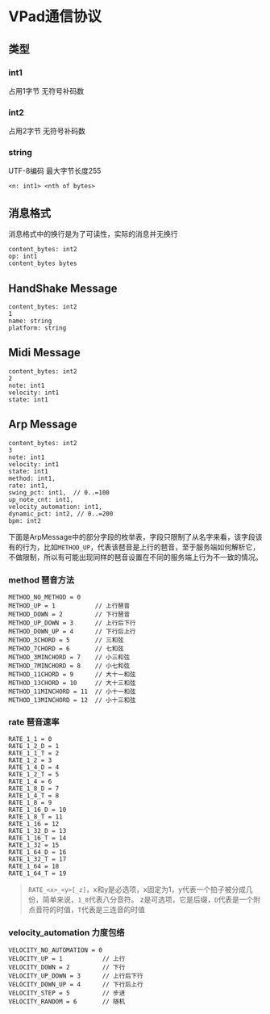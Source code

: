 # VPad通信协议
## 类型
### int1
占用1字节 无符号补码数
### int2
占用2字节 无符号补码数
### string
UTF-8编码 最大字节长度255

```
<n: int1> <nth of bytes>
```
## 消息格式
消息格式中的换行是为了可读性，实际的消息并无换行
```
content_bytes: int2
op: int1
content_bytes bytes
```

## HandShake Message
```
content_bytes: int2
1
name: string
platform: string
```

## Midi Message
```
content_bytes: int2
2
note: int1
velocity: int1
state: int1
```

## Arp Message
```
content_bytes: int2
3
note: int1
velocity: int1
state: int1
method: int1,
rate: int1,
swing_pct: int1,  // 0..=100
up_note_cnt: int1,
velocity_automation: int1,
dynamic_pct: int2, // 0..=200
bpm: int2
```

下面是ArpMessage中的部分字段的枚举表，字段只限制了从名字来看，该字段该有的行为，比如`METHOD_UP`，代表该琶音是上行的琶音，至于服务端如何解析它，不做限制，所以有可能出现同样的琶音设置在不同的服务端上行为不一致的情况。


### method 琶音方法
```
METHOD_NO_METHOD = 0
METHOD_UP = 1           // 上行琶音
METHOD_DOWN = 2         // 下行琶音
METHOD_UP_DOWN = 3      // 上行后下行
METHOD_DOWN_UP = 4      // 下行后上行
METHOD_3CHORD = 5       // 三和弦
METHOD_7CHORD = 6       // 七和弦
METHOD_3MINCHORD = 7    // 小三和弦
METHOD_7MINCHORD = 8    // 小七和弦
METHOD_11CHORD = 9      // 大十一和弦
METHOD_13CHORD = 10     // 大十三和弦
METHOD_11MINCHORD = 11  // 小十一和弦
METHOD_13MINCHORD = 12  // 小十三和弦
```

### rate 琶音速率
```
RATE_1_1 = 0
RATE_1_2_D = 1
RATE_1_1_T = 2
RATE_1_2 = 3
RATE_1_4_D = 4
RATE_1_2_T = 5
RATE_1_4 = 6
RATE_1_8_D = 7
RATE_1_4_T = 8
RATE_1_8 = 9
RATE_1_16_D = 10
RATE_1_8_T = 11
RATE_1_16 = 12
RATE_1_32_D = 13
RATE_1_16_T = 14
RATE_1_32 = 15
RATE_1_64_D = 16
RATE_1_32_T = 17
RATE_1_64 = 18
RATE_1_64_T = 19
```

> `RATE_<x>_<y>[_z]`，x和y是必选项，x固定为1，y代表一个拍子被分成几份，简单来说，`1_8`代表八分音符。 z是可选项，它是后缀，`D`代表是一个附点音符的时值，`T`代表是三连音的时值

### velocity_automation 力度包络
```
VELOCITY_NO_AUTOMATION = 0
VELOCITY_UP = 1           // 上行
VELOCITY_DOWN = 2         // 下行
VELOCITY_UP_DOWN = 3      // 上行后下行
VELOCITY_DOWN_UP = 4      // 下行后上行
VELOCITY_STEP = 5         // 步进
VELOCITY_RANDOM = 6       // 随机
```

